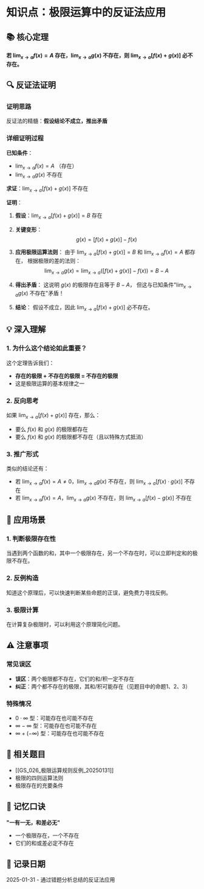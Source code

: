 # 知识点：极限运算中的反证法应用

## 📚 核心定理
**若 $\lim_{x\to a} f(x) = A$ 存在，$\lim_{x\to a} g(x)$ 不存在，则 $\lim_{x\to a}[f(x) + g(x)]$ 必不存在。**

## 🔍 反证法证明

### 证明思路
反证法的精髓：**假设结论不成立，推出矛盾**

### 详细证明过程

**已知条件**：
- $\lim_{x\to a} f(x) = A$ （存在）
- $\lim_{x\to a} g(x)$ 不存在

**求证**：$\lim_{x\to a}[f(x) + g(x)]$ 不存在

**证明**：
1. **假设**：$\lim_{x\to a}[f(x) + g(x)] = B$ 存在

2. **关键变形**：
   $$g(x) = [f(x) + g(x)] - f(x)$$

3. **应用极限运算法则**：
   由于 $\lim_{x\to a}[f(x) + g(x)] = B$ 和 $\lim_{x\to a} f(x) = A$ 都存在，
   根据极限的差的法则：
   $$\lim_{x\to a} g(x) = \lim_{x\to a}([f(x) + g(x)] - f(x)) = B - A$$

4. **得出矛盾**：
   这说明 $g(x)$ 的极限存在且等于 $B - A$，
   但这与已知条件"$\lim_{x\to a} g(x)$ 不存在"矛盾！

5. **结论**：
   假设不成立，因此 $\lim_{x\to a}[f(x) + g(x)]$ 必不存在。

## 💡 深入理解

### 1. 为什么这个结论如此重要？

这个定理告诉我们：
- **存在的极限 + 不存在的极限 = 不存在的极限**
- 这是极限运算的基本规律之一

### 2. 反向思考

如果 $\lim_{x\to a}[f(x) + g(x)]$ 存在，那么：
- 要么 $f(x)$ 和 $g(x)$ 的极限都存在
- 要么 $f(x)$ 和 $g(x)$ 的极限都不存在（且以特殊方式抵消）

### 3. 推广形式

类似的结论还有：
- 若 $\lim_{x\to a} f(x) = A \neq 0$，$\lim_{x\to a} g(x)$ 不存在，则 $\lim_{x\to a}[f(x) \cdot g(x)]$ 不存在
- 若 $\lim_{x\to a} f(x) = A$，$\lim_{x\to a} g(x)$ 不存在，则 $\lim_{x\to a}[f(x) - g(x)]$ 不存在

## 🎯 应用场景

### 1. 判断极限存在性
当遇到两个函数的和，其中一个极限存在，另一个不存在时，可以立即判定和的极限不存在。

### 2. 反例构造
知道这个原理后，可以快速判断某些命题的正误，避免费力寻找反例。

### 3. 极限计算
在计算复杂极限时，可以利用这个原理简化问题。

## ⚠️ 注意事项

### 常见误区
- **误区**：两个极限都不存在，它们的和/积一定不存在
- **纠正**：两个都不存在的极限，其和/积可能存在（见题目中的命题1、2、3）

### 特殊情况
- $0 \cdot \infty$ 型：可能存在也可能不存在
- $\infty - \infty$ 型：可能存在也可能不存在
- $\infty + (-\infty)$ 型：可能存在也可能不存在

## 🔗 相关题目
- [[GS_026_极限运算规则反例_20250131]]
- 极限的四则运算法则
- 极限存在的充要条件

## 📝 记忆口诀
**"一有一无，和差必无"**
- 一个极限存在，一个不存在
- 它们的和或差必定不存在

## 📅 记录日期
2025-01-31 - 通过错题分析总结的反证法应用